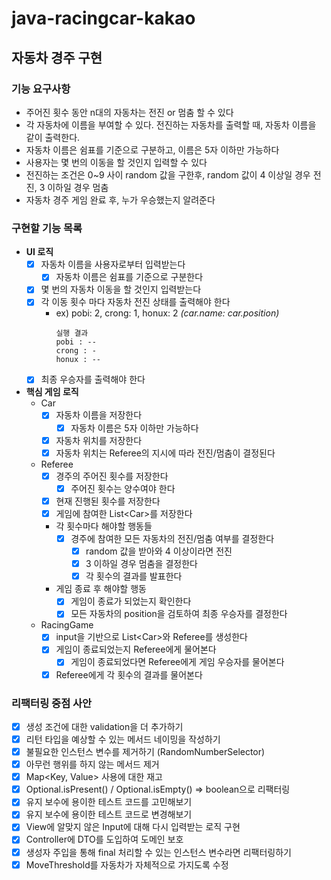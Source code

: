 # java-racingcar-kakao

## 자동차 경주 구현

### 기능 요구사항
- 주어진 횟수 동안 n대의 자동차는 전진 or 멈춤 할 수 있다
- 각 자동차에 이름을 부여할 수 있다. 전진하는 자동차를 출력할 때, 자동차 이름을 같이 출력한다.
- 자동차 이름은 쉼표를 기준으로 구분하고, 이름은 5자 이하만 가능하다
- 사용자는 몇 번의 이동을 할 것인지 입력할 수 있다
- 전진하는 조건은 0~9 사이 random 값을 구한후, random 값이 4 이상일 경우 전진, 3 이하일 경우 멈춤
- 자동차 경주 게임 완료 후, 누가 우승했는지 알려준다

### 구현할 기능 목록
- **UI 로직**
  - [x] 자동차 이름을 사용자로부터 입력받는다
    - [x] 자동차 이름은 쉼표를 기준으로 구분한다
  - [x] 몇 번의 자동차 이동을 할 것인지 입력받는다
  - [x] 각 이동 횟수 마다 자동차 전진 상태를 출력해야 한다
    - ex) pobi: 2, crong: 1, honux: 2 *(car.name: car.position)*
      ```
      실행 결과
      pobi : --
      crong : -
      honux : --
      ```
  - [x] 최종 우승자를 출력해야 한다

- **핵심 게임 로직**
  - Car
    - [x] 자동차 이름을 저장한다
      - [x] 자동차 이름은 5자 이하만 가능하다
    - [x] 자동차 위치를 저장한다
    - [x] 자동차 위치는 Referee의 지시에 따라 전진/멈춤이 결정된다
  - Referee
    - [x] 경주의 주어진 횟수를 저장한다
      - [x] 주어진 횟수는 양수여야 한다
    - [x] 현재 진행된 횟수를 저장한다
    - [x] 게임에 참여한 List<Car\>를 저장한다
    - 각 횟수마다 해야할 행동들
      - [x] 경주에 참여한 모든 자동차의 전진/멈춤 여부를 결정한다
        - [x] random 값을 받아와 4 이상이라면 전진
        - [x] 3 이하일 경우 멈춤을 결정한다
        - [x] 각 횟수의 결과를 발표한다
    - 게임 종료 후 해야할 행동
      - [x] 게임이 종료가 되었는지 확인한다
      - [x] 모든 자동차의 position을 검토하여 최종 우승자를 결정한다
  - RacingGame
    - [x] input을 기반으로 List<Car\>와 Referee를 생성한다
    - [x] 게임이 종료되었는지 Referee에게 물어본다
      - [x] 게임이 종료되었다면 Referee에게 게임 우승자를 물어본다
    - [x] Referee에게 각 횟수의 결과를 물어본다

### 리팩터링 중점 사안
- [x] 생성 조건에 대한 validation을 더 추가하기
- [x] 리턴 타입을 예상할 수 있는 메서드 네이밍을 작성하기
- [x] 불필요한 인스턴스 변수를 제거하기 (RandomNumberSelector)
- [x] 아무런 행위를 하지 않는 메서드 제거
- [x] Map<Key, Value\> 사용에 대한 재고
- [x] Optional.isPresent() / Optional.isEmpty() => boolean으로 리팩터링
- [x] 유지 보수에 용이한 테스트 코드를 고민해보기
- [x] 유지 보수에 용이한 테스트 코드로 변경해보기
- [x] View에 알맞지 않은 Input에 대해 다시 입력받는 로직 구현
- [x] Controller에 DTO를 도입하여 도메인 보호
- [x] 생성자 주입을 통해 final 처리할 수 있는 인스턴스 변수라면 리팩터링하기
- [x] MoveThreshold를 자동차가 자체적으로 가지도록 수정
